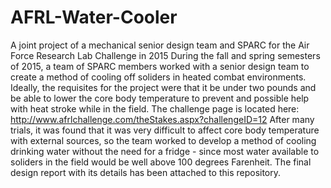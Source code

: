 # AFRL-Water-Cooler
A joint project of a mechanical senior design team and SPARC for the Air Force Research Lab Challenge in 2015
During the fall and spring semesters of 2015, a team of SPARC members worked with a senior design team to create a method of cooling off soliders in heated combat environments. Ideally, the requisites for the project were that it be under two pounds and be able to lower the core body temperature to prevent and possible help with heat stroke while in the field. The challenge page is located here:
http://www.afrlchallenge.com/theStakes.aspx?challengeID=12
After many trials, it was found that it was very difficult to affect core body temperature with external sources, so the team worked to develop a method of cooling drinking water without the need for a fridge - since most water available to soliders in the field would be well above 100 degrees Farenheit.
The final design report with its details has been attached to this repository.

